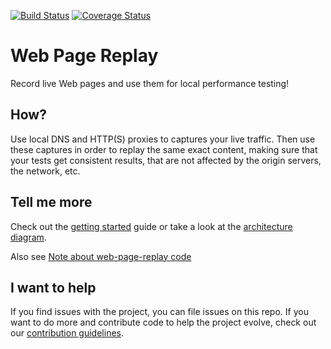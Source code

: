 [![Build
Status](https://travis-ci.org/chromium/web-page-replay.png)](https://travis-ci.org/chromium/web-page-replay)
[![Coverage
Status](https://coveralls.io/repos/chromium/web-page-replay/badge.svg)](https://coveralls.io/r/chromium/web-page-replay)

# Web Page Replay
Record live Web pages and use them for local performance testing!

## How?
Use local DNS and HTTP(S) proxies to captures your live traffic. Then
use these captures in order to replay the same exact content, making
sure that your tests get consistent results, that are not affected by
the origin servers, the network, etc.

## Tell me more
Check out the [getting
started](documentation/GettingStarted.md) guide or take a
look at the [architecture
diagram](documentation/WebPageReplayDiagram.png).

Also see [Note about web-page-replay
code](https://docs.google.com/document/d/1cehHn3Lig7UYw_7pqQJjkbPTV3kS11EYwjKO-6jT0c8)

## I want to help
If you find issues with the project, you can file issues on this repo.
If you want to do more and contribute code to help the project evolve,
check out our [contribution
guidelines](documentation/Contributing.md). 

